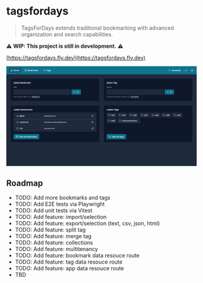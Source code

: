 # tagsfordays

> TagsForDays extends traditional bookmarking with advanced organization and search capabilities.

⚠️ **WIP: This project is still in development.** ⚠️

[https://tagsfordays.fly.dev](https://tagsfordays.fly.dev)

![Screenshot of the homepage](./public/favicons/opengraph-image.png)

## Roadmap

- TODO: Add more bookmarks and tags
- TODO: Add E2E tests via Playwright
- TODO: Add unit tests via Vitest
- TODO: Add feature: import/selection
- TODO: Add feature: export/selection (text, csv, json, html)
- TODO: Add feature: split tag
- TODO: Add feature: merge tag
- TODO: Add feature: collections
- TODO: Add feature: multitenancy
- TODO: Add feature: bookmark data resouce route
- TODO: Add feature: tag data resouce route
- TODO: Add feature: app data resouce route
- TBD
